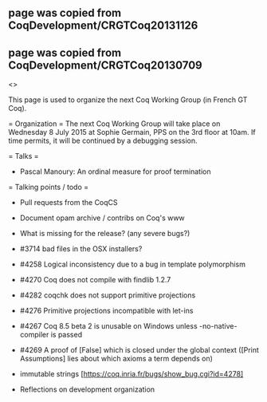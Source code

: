 ## page was copied from CoqDevelopment/CRGTCoq20131126
## page was copied from CoqDevelopment/CRGTCoq20130709
<<TableOfContents>>

This page is used to organize the next Coq Working Group (in French GT Coq).

= Organization =
The next Coq Working Group will take place on Wednesday 8 July 2015 at Sophie Germain, PPS on the 3rd floor at 10am. If time permits, it will be continued by a debugging session.

= Talks =

 * Pascal Manoury: An ordinal measure for proof termination

= Talking points / todo =

 * Pull requests from the CoqCS
 * Document opam archive / contribs on Coq's www
 * What is missing for the release? (any severe bugs?)

  * #3714	bad files in the OSX installers?
  * #4258	Logical inconsistency due to a bug in template polymorphism
  * #4270	Coq does not compile with findlib 1.2.7
  * #4282	coqchk does not support primitive projections
  * #4276	Primitive projections incompatible with let-ins
  * #4267	Coq 8.5 beta 2 is unusable on Windows unless -no-native-compiler is passed
  * #4269	A proof of [False] which is closed under the global context ([Print Assumptions] lies about which axioms a term depends on)

 * immutable strings [https://coq.inria.fr/bugs/show_bug.cgi?id=4278]
 * Reflections on development organization
 
